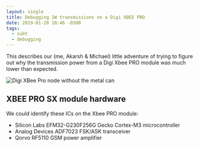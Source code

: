 ```yaml
---
layout: single
title: Debugging 1W transmissions on a Digi XBEE PRO
date: 2019-01-20 18:46 -0500
tags:
  - subt
  - debugging
---
```


This describes our (me, Akarsh & Michael) little adventure of trying to figure out why the transmission power from a Digi Xbee PRO module was much lower than expected.

![Digi XBee Pro node without the metal can](https://lh3.googleusercontent.com/o0MnJWcSalgGihlv8JZxiOYlkMJyIDolxDIZ-c_4c8oZwFZOUeBcexpqYWKnP0qViXt8ecatBfKWG4lhE0rmy-SF1W7RYtnB77tgnupkqBrpuyCHaKm-4eHlqDZK4Omdkx7KYvypgQ=w2400)

## XBEE PRO SX module hardware

We could identify these ICs on the Xbee PRO module:

- Silicon Labs EFM32-G230F256G Gecko Cortex-M3 microcontroller
- Analog Devices ADF7023 FSK/ASK transceiver
- Qorvo RF5110 GSM power amplifier